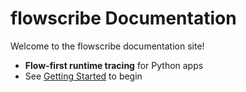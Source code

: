 # flowscribe Documentation

Welcome to the flowscribe documentation site!

- **Flow-first runtime tracing** for Python apps
- See [Getting Started](getting-started.md) to begin
